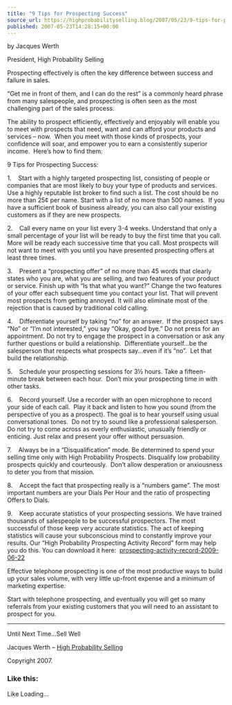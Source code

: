 ```yaml
---
title: "9 Tips for Prospecting Success"
source_url: https://highprobabilityselling.blog/2007/05/23/9-tips-for-prospecting-success
published: 2007-05-23T14:28:15+00:00
---
```

by Jacques Werth  

President, High Probability Selling


Prospecting effectively is often the key difference between success and failure in sales.


“Get me in front of them, and I can do the rest” is a commonly heard phrase from many salespeople, and prospecting is often seen as the most challenging part of the sales process.


The ability to prospect efficiently, effectively and enjoyably will enable you to meet with prospects that need, want and can afford your products and services – now.  When you meet with those kinds of prospects, your confidence will soar, and empower you to earn a consistently superior income.  Here’s how to find them:


9 Tips for Prospecting Success:


1\.    Start with a highly targeted prospecting list, consisting of people or companies that are most likely to buy your type of products and services. Use a highly reputable list broker to find such a list. The cost should be no more than 25¢ per name. Start with a list of no more than 500 names.  If you have a sufficient book of business already, you can also call your existing customers as if they are new prospects.


2\.    Call every name on your list every 3\-4 weeks. Understand that only a small percentage of your list will be ready to buy the first time that you call. More will be ready each successive time that you call. Most prospects will not want to meet with you until you have presented prospecting offers at least three times. 


3\.    Present a “prospecting offer” of no more than 45 words that clearly states who you are, what you are selling, and two features of your product or service. Finish up with “Is that what you want?” Change the two features of your offer each subsequent time you contact your list. That will prevent most prospects from getting annoyed. It will also eliminate most of the rejection that is caused by traditional cold calling.


4\.    Differentiate yourself by taking “no” for an answer.  If the prospect says “No” or “I’m not interested,” you say “Okay, good bye.” Do not press for an appointment. Do not try to engage the prospect in a conversation or ask any further questions or build a relationship.  Differentiate yourself…be the salesperson that respects what prospects say…even if it’s “no”.  Let that build the relationship.


5\.    Schedule your prospecting sessions for 3½ hours. Take a fifteen\-minute break between each hour.  Don’t mix your prospecting time in with other tasks.


6\.    Record yourself. Use a recorder with an open microphone to record your side of each call.  Play it back and listen to how you sound (from the perspective of you as a prospect). The goal is to hear yourself using usual conversational tones.  Do not try to sound like a professional salesperson.  Do not try to come across as overly enthusiastic, unusually friendly or enticing. Just relax and present your offer without persuasion.


7\.    Always be in a “Disqualification” mode. Be determined to spend your selling time only with High Probability Prospects. Disqualify low probability prospects quickly and courteously.  Don’t allow desperation or anxiousness to deter you from that mission.


8\.    Accept the fact that prospecting really is a “numbers game”. The most important numbers are your Dials Per Hour and the ratio of prospecting Offers to Dials.


9\.    Keep accurate statistics of your prospecting sessions. We have trained thousands of salespeople to be successful prospectors. The most successful of those keep very accurate statistics. The act of keeping statistics will cause your subconscious mind to constantly improve your results. Our “High Probability Prospecting Activity Record” form may help you do this. You can download it here:  [prospecting\-activity\-record\-2009\-06\-22](https://highprobabilityselling.blog/wp-content/uploads/2007/05/prospecting-activity-record-2009-06-22.doc)


Effective telephone prospecting is one of the most productive ways to build up your sales volume, with very little up\-front expense and a minimum of marketing expertise.


Start with telephone prospecting, and eventually you will get so many referrals from your existing customers that you will need to an assistant to prospect for you.




---


Until Next Time…Sell Well


Jacques Werth – [High Probability Selling](http://highprobsell.com/html/prospecting_training.html)


Copyright 2007\.


### Like this:

Like Loading...
